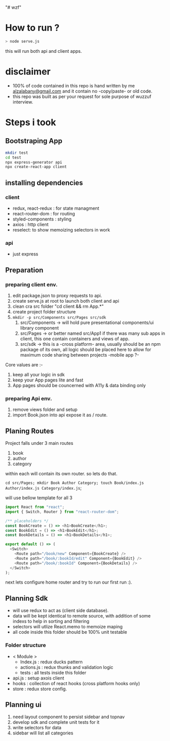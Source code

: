 "# wzf"

# How to run ?

```sh
> node serve.js
```

this will run both api and client apps.

# disclaimer

- 100% of code contained in this repo is hand written by me <alzalabany@gmail.com> and it contain no -copy/paste- or old code.
- this repo was built as per your request for sole purpose of wuzzuf interview.

# Steps i took

## Bootstraping App

```sh
mkdir test
cd test
npx express-generator api
npx create-react-app client
```

## installing dependencies

### client

- redux, react-redux : for state managment
- react-router-dom : for routing
- styled-components : styling
- axios : http client
- reselect: to show memoizing selectors in work

### api

- just express

## Preparation

### preparing client env.

1. edit package.json to proxy requests to api.
2. create serve.js at root to launch both client and api
3. clean cra src folder "cd client && rm App.\*"
4. create project folder structure
5. `mkdir -p src/Components src/Pages src/sdk`
   1. src/Components -> will hold pure presentational components/ui library component
   2. src/Pages -> or better named src/App1 if there was many sub apps in client, this one contain containers and views of app.
   3. src/sdk -> this is a -cross platform- area, usually should be an npm package of its own, all logic should be placed here to allow for maximum code sharing between projects -mobile app ?-

Core values are :-

1. keep all your logic in sdk
2. keep your App pages lite and fast
3. App pages should be councerned with A11y & data binding only

### preparing Api env.

1. remove views folder and setup
2. import Book.json into api expose it as / route.

## Planing Routes

Project falls under 3 main routes

1. book
2. author
3. category

within each will contain its own router. so lets do that.

`cd src/Pages; mkdir Book Author Category; touch Book/index.js Author/index.js Category/index.js`;

will use bellow template for all 3

```js
import React from "react";
import { Switch, Router } from "react-router-dom";

/** placeholders */
const BookCreate = () => <h1>BookCreate</h1>;
const BookEdit = () => <h1>BookEdit</h1>;
const BookDetails = () => <h1>BookDetails</h1>;

export default () => (
  <Switch>
    <Route path="/book/new" Component={BookCreate} />
    <Route path="/book/:bookId/edit" Component={BookEdit} />
    <Route path="/book/:bookId" Component={BookDetails} />
  </Switch>
);
```

next lets configure home router and try to run our first run :).

## Planning Sdk

- will use redux to act as (client side database).
- data will be kept identical to remote source, with addition of some indexs to help in sorting and filtering
- selectors will utlize React.memo to memoize maping
- all code inside this folder should be 100% unit testable

### Folder structure

- < Module >
  - Index.js : redux ducks pattern
  - actions.js : redux thunks and validation logic
  - tests : all tests inside this folder
- api.js : setup axois client
- hooks : collection of react hooks (cross platform hooks only)
- store : redux store config.

## Planning ui

1. need layout component to persist sidebar and topnav
2. develop sdk and complete unit tests for it
3. write selectors for data
4. sidebar will list all categories
